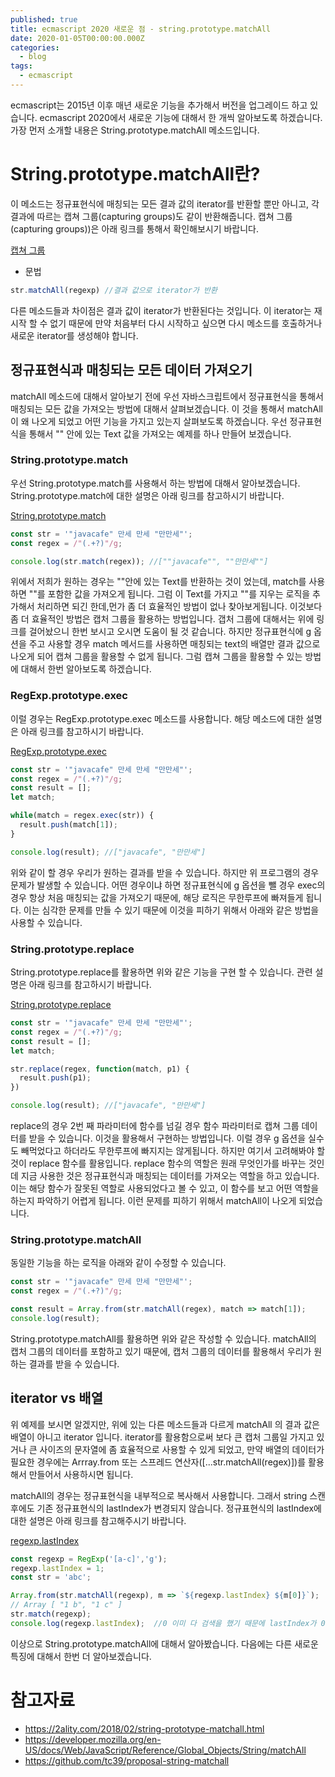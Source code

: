 ```yaml
---
published: true
title: ecmascript 2020 새로운 점 - string.prototype.matchAll
date: 2020-01-05T00:00:00.000Z
categories:
  - blog
tags:
  - ecmascript
---
```

ecmascript는 2015년 이후 매년 새로운 기능을 추가해서 버전을 업그레이드 하고 있습니다. ecmascript 2020에서 새로운 기능에 대해서 한 개씩 알아보도록 하겠습니다. 가장 먼저 소개할 내용은 String.prototype.matchAll 메소드입니다.

# String.prototype.matchAll란?

이 메소드는 정규표현식에 매칭되는 모든 결과 값의 iterator를 반환할 뿐만 아니고, 각 결과에 따르는 캡쳐 그룹(capturing groups)도 같이 반환해줍니다. 캡쳐 그룹(capturing groups))은 아래 링크를 통해서 확인해보시기 바랍니다.

[캡쳐 그룹](https://javascript.info/regexp-groups "캡쳐 그룹")

* 문법
```javascript
str.matchAll(regexp) //결과 값으로 iterator가 반환
```

다른 메소드들과 차이점은 결과 값이 iterator가 반환된다는 것입니다. 이 iterator는 재시작 할 수 없기 때문에 만약 처음부터 다시 시작하고 싶으면 다시 메소드를 호출하거나 새로운 iterator를 생성해야 합니다.

## 정규표현식과 매칭되는 모든 데이터 가져오기

matchAll 메소드에 대해서 알아보기 전에 우선 자바스크립트에서 정규표현식을 통해서 매칭되는 모든 값을 가져오는 방법에 대해서 살펴보겠습니다. 이 것을 통해서 matchAll 이 왜 나오게 되었고 어떤 기능을 가지고 있는지 살펴보도록 하겠습니다. 우선 정규표현식을 통해서 "" 안에 있는 Text 값을 가져오는 예제를 하나 만들어 보겠습니다. 

### String.prototype.match

우선 String.prototype.match를 사용해서 하는 방법에 대해서 알아보겠습니다. String.prototype.match에 대한 설명은 아래 링크를 참고하시기 바랍니다.

[String.prototype.match](https://developer.mozilla.org/ko/docs/Web/JavaScript/Reference/Global_Objects/String/match)

```javascript
const str = '"javacafe" 만세 만세 "만만세"';
const regex = /"(.+?)"/g;

console.log(str.match(regex)); //[""javacafe"", ""만만세""]
```

위에서 저희가 원하는 경우는 ""안에 있는 Text를 반환하는 것이 었는데, match를 사용하면 ""를 포함한 값을 가져오게 됩니다. 그럼 이 Text를 가지고 ""를 지우는 로직을 추가해서 처리하면 되긴 한데,먼가 좀 더 효율적인 방법이 없나 찾아보게됩니다. 이것보다 좀 더 효율적인 방법은 캡처 그룹을 활용하는 방법입니다. 갭처 그룹에 대해서는 위에 링크를 걸어놨으니 한번 보시고 오시면 도움이 될 것 같습니다. 하지만 정규표현식에 g 옵션을 주고 사용할 경우 match 메서드를 사용하면 매칭되는 text의 배열만 결과 값으로 나오게 되어 캡쳐 그룹을 활용할 수 없게 됩니다. 그럼 캡쳐 그룹을 활용할 수 있는 방법에 대해서 한번 알아보도록 하겠습니다.

### RegExp.prototype.exec

이럴 경우는 RegExp.prototype.exec 메소드를 사용합니다. 해당 메소드에 대한 설명은 아래 링크를 참고하시기 바랍니다.

[RegExp.prototype.exec](https://developer.mozilla.org/ko/docs/Web/JavaScript/Reference/Global_Objects/RegExp/exec)

```javascript
const str = '"javacafe" 만세 만세 "만만세"';
const regex = /"(.+?)"/g;
const result = [];
let match;

while(match = regex.exec(str)) {
  result.push(match[1]);
}

console.log(result); //["javacafe", "만만세"]
```

위와 같이 할 경우 우리가 원하는 결과를 받을 수 있습니다. 하지만 위 프로그램의 경우 문제가 발생할 수 있습니다. 어떤 경우이냐 하면 정규표현식에 g 옵션을 뺄 경우 exec의 경우 항상 처음 매칭되는 값을 가져오기 때문에, 해당 로직은 무한루프에 빠져들게 됩니다. 이는 심각한 문제를 만들 수 있기 때문에 이것을 피하기 위해서 아래와 같은 방법을 사용할 수 있습니다.

### String.prototype.replace

String.prototype.replace를 활용하면 위와 같은 기능을 구현 할 수 있습니다. 관련 설명은 아래 링크를 참고하시기 바랍니다.

[String.prototype.replace](https://developer.mozilla.org/ko/docs/Web/JavaScript/Reference/Global_Objects/String/replace)

```javascript
const str = '"javacafe" 만세 만세 "만만세"';
const regex = /"(.+?)"/g;
const result = [];
let match;

str.replace(regex, function(match, p1) {
  result.push(p1);
})

console.log(result); //["javacafe", "만만세"]
```
replace의 경우 2번 째 파라미터에 함수를 넘길 경우 함수 파라미터로 캡쳐 그룹 데이터를 받을 수 있습니다. 이것을 활용해서 구현하는 방법입니다.
이럴 경우 g 옵션을 실수도 빼먹었다고 하더라도 무한루프에 빠지지는 않게됩니다. 하지만 여기서 고려해봐야 할 것이 replace 함수를 활용입니다. replace 함수의 역할은 원래 무엇인가를 바꾸는 것인데 지금 사용한 것은 정규표현식과 매칭되는 데이터를 가져오는 역할을 하고 있습니다. 이는 해당 함수가 잘못된 역할로 사용되었다고 볼 수 있고, 이 함수를 보고 어떤 역할을 하는지 파악하기 어렵게 됩니다. 이런 문제를 피하기 위해서 matchAll이 나오게 되었습니다.

### String.prototype.matchAll

동일한 기능을 하는 로직을 아래와 같이 수정할 수 있습니다.

```javascript
const str = '"javacafe" 만세 만세 "만만세"';
const regex = /"(.+?)"/g;

const result = Array.from(str.matchAll(regex), match => match[1]);
console.log(result);
```

String.prototype.matchAll를 활용하면 위와 같은 작성할 수 있습니다. matchAll의 캡처 그룹의 데이터를 포함하고 있기 때문에, 캡처 그룹의 데이터를 활용해서 우리가 원하는 결과를 받을 수 있습니다.

## iterator vs 배열

위 예제를 보시면 알겠지만, 위에 있는 다른 메소드들과 다르게 matchAll 의 결과 값은 배열이 아니고 iterator 입니다. iterator를 활용함으로써 보다 큰 캡처 그룹일 가지고 있거나 큰 사이즈의 문자열에 좀 효율적으로 사용할 수 있게 되었고, 만약 배열의 데이터가 필요한 경우에는 Arrray.from 또는 스프레드 연산자([...str.matchAll(regex)])를 활용해서 만들어서 사용하시면 됩니다.

matchAll의 경우는 정규표현식을 내부적으로 복사해서 사용합니다. 그래서 string 스캔 후에도 기존 정규표현식의 lastIndex가 변경되지 않습니다. 정규표현식의 lastIndex에 대한 설명은 아래 링크를 참고해주시기 바랍니다.

[regexp.lastIndex](https://developer.mozilla.org/en-US/docs/Web/JavaScript/Reference/Global_Objects/RegExp/lastIndex)

```javascript
const regexp = RegExp('[a-c]','g');
regexp.lastIndex = 1;
const str = 'abc';

Array.from(str.matchAll(regexp), m => `${regexp.lastIndex} ${m[0]}`);
// Array [ "1 b", "1 c" ]
str.match(regexp);
console.log(regexp.lastIndex);  //0 이미 다 검색을 했기 때문에 lastIndex가 0으로 변경된다.
```

이상으로 String.prototype.matchAll에 대해서 알아봤습니다. 다음에는 다른 새로운 특징에 대해서 한번 더 알아보겠습니다.

# 참고자료

* https://2ality.com/2018/02/string-prototype-matchall.html
* https://developer.mozilla.org/en-US/docs/Web/JavaScript/Reference/Global_Objects/String/matchAll
* https://github.com/tc39/proposal-string-matchall


